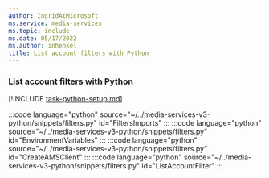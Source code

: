 ```yaml
---
author: IngridAtMicrosoft
ms.service: media-services
ms.topic: include
ms.date: 05/17/2022
ms.author: inhenkel
title: List account filters with Python
---
```


### List account filters with Python

[!INCLUDE [task-python-setup.md](./includes/task-python-setup.md)]

:::code language="python" source="~/../media-services-v3-python/snippets/filters.py" id="FiltersImports" :::
:::code language="python" source="~/../media-services-v3-python/snippets/filters.py" id="EnvironmentVariables" :::
:::code language="python" source="~/../media-services-v3-python/snippets/filters.py" id="CreateAMSClient" :::
:::code language="python" source="~/../media-services-v3-python/snippets/filters.py" id="ListAccountFilter" :::
